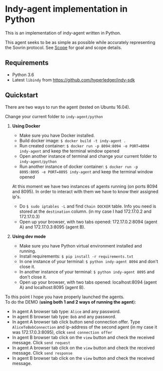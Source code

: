 Indy-agent implementation in Python
===================================

This is an implementation of indy-agent written in Python.

This agent seeks to be as simple as possible while accurately representing
the Sovrin protocol. See [Scope](scope.md) for goal and scope details.

Requirements
------------
- Python 3.6
- Latest `libindy` from https://github.com/hyperledger/indy-sdk

Quickstart
----------
There are two ways to run the agent (tested on Ubuntu 16.04).  

Change your current folder to `indy-agent/python`  

1. **Using Docker**  
    * Make sure you have Docker installed.
    * Build docker image: `$ docker build -t indy-agent .`
    * Run created container: `$ docker run -p 8094:8094 -e PORT=8094 indy-agent` and keep the terminal window opened
    * Open another instance of terminal and change your current folder to `indy-agent/python`
    * Run another instance of docker container: `$ docker run -p 8095:8095 -e PORT=8095 indy-agent` and keep the terminal window opened
    
    At this moment we have two instances of agents running (on ports 8094 and 8095). In order to interact with them we have to know their assigned ip's.
    * Do `$ sudo iptables -L` and find `Chain DOCKER` table. Info you need is stored at the `destination` column. (in my case I had 172.17.0.2 and 172.17.0.3)
    * Open up your browser, with two tabs opened: 172.17.0.2:8094 (agent A) and 172.17.0.3:8095 (agent B).

2. **Using dev mode**
    
    * Make sure you have Python virtual environment installed and running.
    * Install requirements: `$ pip install -r requirements.txt`
    * In one instance of your terminal: `$ python indy-agent 8094` and don't close it.  
    * In another instance of your terminal: `$ python indy-agent 8095` and don't close it.  
    * Open up your browser, with two tabs opened: localhost:8094 (agent A) and localhost:8095 (agent B).

To this point I hope you have properly launched the agents.  
To do the DEMO (**using both 1 and 2 ways of running the agent**):
* In agent A browser tab type: `Alice` and any password.
* In agent B browser tab type: `Bob` and any password.
* In agent A browser tab click button send connection offer. Type `AliceToBobConnection` and ip-address of the second agent (in my case it was 172.17.0.3:8095), click `send connection offer`
* In agent B browser tab click on the `view` button and check the received message. Click `send request`
* In agent A browser tab click on the `view` button and check the received message. Click `send response`
* In agent B browser tab click on the `view` button and check the received message.